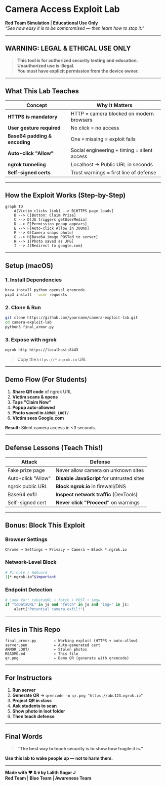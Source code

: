 # Camera Access Exploit Lab  
**Red Team Simulation | Educational Use Only**  
*“See how easy it is to be compromised — then learn how to stop it.”*  

---

## **WARNING: LEGAL & ETHICAL USE ONLY**

> **This tool is for authorized security testing and education.**  
> **Unauthorized use is illegal.**  
> **You must have explicit permission from the device owner.**  

---

## **What This Lab Teaches**

| **Concept** | **Why It Matters** |
|------------|-------------------|
| **HTTPS is mandatory** | HTTP = camera blocked on modern browsers |
| **User gesture required** | No click = no access |
| **Base64 padding & encoding** | One `=` missing = exploit fails |
| **Auto-click "Allow"** | Social engineering + timing = silent access |
| **ngrok tunneling** | Localhost → Public URL in seconds |
| **Self-signed certs** | Trust warnings = first line of defense |
---

## **How the Exploit Works (Step-by-Step)**

```mermaid
graph TD
    A[Victim clicks link] --> B[HTTPS page loads]
    B --> C[Button: Claim Prize]
    C --> D[JS triggers getUserMedia]
    D --> E[Permission popup appears]
    E --> F[Auto-click Allow in 300ms]
    F --> G[Camera snaps photo]
    G --> H[Base64 image POSTed to server]
    H --> I[Photo saved as JPG]
    I --> J[Redirect to google.com]
```

---

## **Setup (macOS)**

### 1. **Install Dependencies**
```bash
brew install python openssl qrencode
pip3 install --user requests
```

### 2. **Clone & Run**
```bash
git clone https://github.com/yourname/camera-exploit-lab.git
cd camera-exploit-lab
python3 final_armor.py
```

### 3. **Expose with ngrok**
```bash
ngrok http https://localhost:8443
```
> Copy the `https://*.ngrok.io` URL

---

## **Demo Flow (For Students)**

1. **Share QR code** of ngrok URL  
2. **Victim scans & opens**  
3. **Taps "Claim Now"**  
4. **Popup auto-allowed**  
5. **Photo saved in `ARMOR_LOOT/`**  
6. **Victim sees Google.com**  

**Result:** Silent camera access in <3 seconds.

---

## **Defense Lessons (Teach This!)**

| **Attack** | **Defense** |
|----------|-----------|
| Fake prize page | Never allow camera on unknown sites |
| Auto-click "Allow" | **Disable JavaScript** for untrusted sites |
| ngrok public URL | **Block ngrok.io** in firewall/DNS |
| Base64 exfil | **Inspect network traffic** (DevTools) |
| Self-signed cert | **Never click "Proceed"** on warnings |

---

## **Bonus: Block This Exploit**

### **Browser Settings**
```text
Chrome → Settings → Privacy → Camera → Block *.ngrok.io
```

### **Network-Level Block**
```bash
# Pi-hole / AdGuard
||*.ngrok.io^$important
```

### **Endpoint Detection**
```python
# Look for: toDataURL + fetch + POST + img=
if "toDataURL" in js and "fetch" in js and "img=" in js:
    alert("Potential camera exfil!")
```

---

## **Files in This Repo**

```
final_armor.py        ← Working exploit (HTTPS + auto-allow)
server.pem            ← Auto-generated cert
ARMOR_LOOT/           ← Stolen photos
README.md             ← This file
qr.png                ← Demo QR (generate with qrencode)
```

---

## **For Instructors**

1. **Run server**  
2. **Generate QR** → `qrencode -o qr.png "https://abc123.ngrok.io"`  
3. **Project QR in class**  
4. **Ask students to scan**  
5. **Show photo in loot folder**  
6. **Then teach defense**

---

## **Final Words**

> **"The best way to teach security is to show how fragile it is."**  

**Use this lab to wake people up — not to harm them.**

---

**Made with ❤️ & 💀 by Lalith Sagar J**  
**Red Team | Blue Team | Awareness Team**

